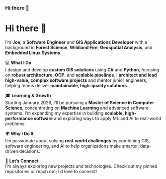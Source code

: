 ### Hi there 👋

<!--**JosephPolaski/JosephPolaski** is a ✨ _special_ ✨ repository because its `README.md` (this file) appears on your GitHub profile.-->

# Hi there 👋

I’m **Joe**, a **Software Engineer** and **GIS Applications Developer** with a background in **Forest Science**, **Wildland Fire**, **Geospatial Analysis**, and **Embedded Linux Systems**.

💻 **What I Do**  
I design and develop **custom GIS solutions** using **C#** and **Python**, focusing on **robust architecture**, **OOP**, and **scalable pipelines**. I **architect and lead high-value, complex software projects** and mentor junior engineers, helping teams deliver **maintainable, high-quality solutions**.

🎓 **Learning & Growth**  
Starting January 2026, I’ll be pursuing a **Master of Science in Computer Science**, concentrating on **Machine Learning** and advanced software systems. I’m expanding my expertise in building **scalable, high-performance software** and exploring ways to apply ML and AI to real-world problems.

🌍 **Why I Do It**  
I’m passionate about solving **real-world challenges** by combining GIS, software engineering, and AI to help organizations make smarter, data-driven decisions.

🚀 **Let’s Connect**  
I’m always exploring new projects and technologies. Check out my pinned repositories or reach out; I’d love to connect!
